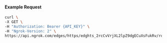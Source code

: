 <!-- Code generated for API Clients. DO NOT EDIT. -->

#### Example Request

```bash
curl \
-X GET \
-H "Authorization: Bearer {API_KEY}" \
-H "Ngrok-Version: 2" \
https://api.ngrok.com/edges/https/edghts_2rcCvVrjXL2lpZ9dgECuXsFukRv/routes/edghtsrt_2rcCvSxprCyfSjKpDkkVdEs9OkC/saml
```
